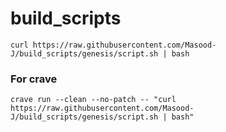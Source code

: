 
# build_scripts

```
curl https://raw.githubusercontent.com/Masood-J/build_scripts/genesis/script.sh | bash
```

### For crave
```
crave run --clean --no-patch -- "curl https://raw.githubusercontent.com/Masood-J/build_scripts/genesis/script.sh | bash"
```
